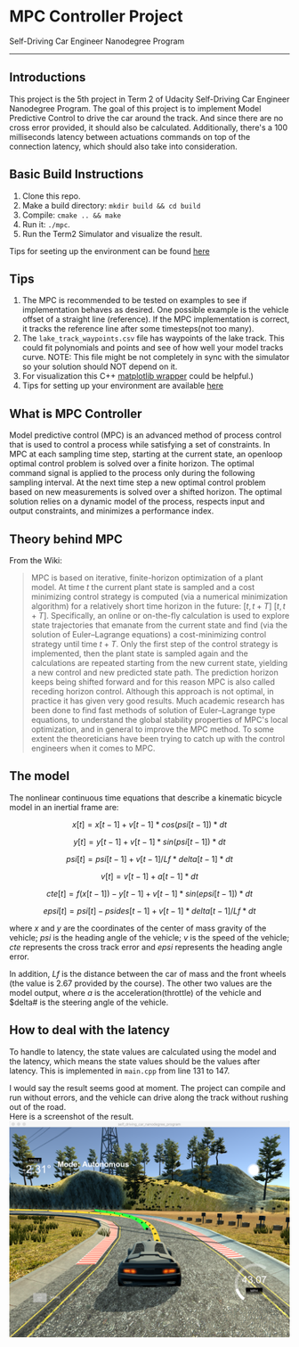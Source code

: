 # MPC Controller Project

Self-Driving Car Engineer Nanodegree Program

---

## Introductions

This project is the 5th project in Term 2 of Udacity Self-Driving Car Engineer Nanodegree Program. The goal of this project is to implement Model Predictive Control to drive the car around the track. And since there are no cross error provided, it should also be calculated. Additionally, there's a 100 milliseconds latency between actuations commands on top of the connection latency, which should also take into consideration.

## Basic Build Instructions

1. Clone this repo.
2. Make a build directory: `mkdir build && cd build`
3. Compile: `cmake .. && make`
4. Run it: `./mpc`.
5. Run the Term2 Simulator and visualize the result. 

Tips for seeting up the environment can be found [here](https://classroom.udacity.com/nanodegrees/nd013/parts/40f38239-66b6-46ec-ae68-03afd8a601c8/modules/0949fca6-b379-42af-a919-ee50aa304e6a/lessons/f758c44c-5e40-4e01-93b5-1a82aa4e044f/concepts/7d235103-5c4d-4001-a227-5ad2ac43bfff)

## Tips

1. The MPC is recommended to be tested on examples to see if implementation behaves as desired. One possible example is the vehicle offset of a straight line (reference). If the MPC implementation is correct, it tracks the reference line after some timesteps(not too many).
2. The `lake_track_waypoints.csv` file has waypoints of the lake track. This could fit polynomials and points and see of how well your model tracks curve. NOTE: This file might be not completely in sync with the simulator so your solution should NOT depend on it.
3. For visualization this C++ [matplotlib wrapper](https://github.com/lava/matplotlib-cpp) could be helpful.)  
4. Tips for setting up your environment are available [here](https://classroom.udacity.com/nanodegrees/nd013/parts/40f38239-66b6-46ec-ae68-03afd8a601c8/modules/0949fca6-b379-42af-a919-ee50aa304e6a/lessons/f758c44c-5e40-4e01-93b5-1a82aa4e044f/concepts/23d376c7-0195-4276-bdf0-e02f1f3c665d)

## What is MPC Controller

Model predictive control (MPC) is an advanced method of process control that is used to control a process while satisfying a set of constraints. In MPC at each
sampling time step, starting at the current state, an openloop optimal control problem is solved over a finite horizon. The optimal command signal is applied to the process only during the following sampling interval. At the next time step a new optimal control problem based on new measurements is solved over a shifted horizon. The optimal solution relies on a dynamic model of the process, respects input and output constraints, and minimizes a performance index. 

## Theory behind MPC  

From the Wiki: 
> MPC is based on iterative, finite-horizon optimization of a plant model. At time $t$ the current plant state is sampled and a cost minimizing control strategy is computed (via a numerical minimization algorithm) for a relatively short time horizon in the future: $[t,t+T]$ $[t,t+T]$. Specifically, an online or on-the-fly calculation is used to explore state trajectories that emanate from the current state and find (via the solution of Euler–Lagrange equations) a cost-minimizing control strategy until time $t+T$. Only the first step of the control strategy is implemented, then the plant state is sampled again and the calculations are repeated starting from the new current state, yielding a new control and new predicted state path. The prediction horizon keeps being shifted forward and for this reason MPC is also called receding horizon control. Although this approach is not optimal, in practice it has given very good results. Much academic research has been done to find fast methods of solution of Euler–Lagrange type equations, to understand the global stability properties of MPC's local optimization, and in general to improve the MPC method. To some extent the theoreticians have been trying to catch up with the control engineers when it comes to MPC.

## The model

The nonlinear continuous time equations that describe a kinematic bicycle model in an inertial frame are:

$$x[t] = x[t-1] + v[t-1]*cos(psi[t-1])*dt$$

$$y[t] = y[t-1] + v[t-1]*sin(psi[t-1])*dt$$

$$psi[t] = psi[t-1] + v[t-1] / Lf*delta[t-1]*dt$$

$$v[t] = v[t-1] + a[t-1] * dt$$

$$cte[t] = f(x[t-1]) - y[t-1] + v[t-1]*sin(epsi[t-1])*dt$$

$$epsi[t] = psi[t] - psides[t-1] + v[t-1]*delta[t-1]/Lf*dt$$

where $x$ and $y$ are the coordinates of the center of mass gravity of the vehicle; $psi$ is the heading angle of the vehicle; $v$ is the speed of the vehicle; $cte$ represents the cross track error and $epsi$ represents the heading angle error. 

In addition, $Lf$ is the distance between the car of mass and the front wheels (the value is 2.67 provided by the course). The other two values are the model output, where $a$ is the acceleration(throttle) of the vehicle and $delta# is the steering angle of the vehicle.  

## How to deal with the latency

To handle to latency, the state values are calculated using the model and the latency, which means the state values should be the values after latency. This is implemented in `main.cpp` from line 131 to 147. 

I would say the result seems good at moment. The project can compile and run without errors, and the vehicle can drive along the track without rushing out of the road.  
Here is a screenshot of the result.
![result_screenshot](image/result_screenshot.png)
